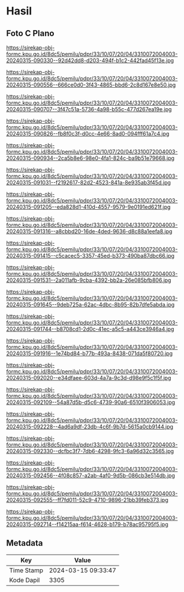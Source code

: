 # Hasil

## Foto C Plano

https://sirekap-obj-formc.kpu.go.id/8dc5/pemilu/pdpr/33/10/07/20/04/3310072004003-20240315-090330--92d42dd8-d203-494f-b1c2-442fad45f13e.jpg

https://sirekap-obj-formc.kpu.go.id/8dc5/pemilu/pdpr/33/10/07/20/04/3310072004003-20240315-090556--666ce0d0-3f43-4865-bbd6-2c8d167e8e50.jpg

https://sirekap-obj-formc.kpu.go.id/8dc5/pemilu/pdpr/33/10/07/20/04/3310072004003-20240315-090707--3f47c51a-5736-4a98-b55c-477d267ea19e.jpg

https://sirekap-obj-formc.kpu.go.id/8dc5/pemilu/pdpr/33/10/07/20/04/3310072004003-20240315-090826--fb8f0c3f-d0cc-4e66-8ad0-094fff61a7c4.jpg

https://sirekap-obj-formc.kpu.go.id/8dc5/pemilu/pdpr/33/10/07/20/04/3310072004003-20240315-090934--2ca5b8e6-98e0-4fa1-824c-ba9b51e79668.jpg

https://sirekap-obj-formc.kpu.go.id/8dc5/pemilu/pdpr/33/10/07/20/04/3310072004003-20240315-091031--f2192617-82d2-4523-841a-8e935ab3f45d.jpg

https://sirekap-obj-formc.kpu.go.id/8dc5/pemilu/pdpr/33/10/07/20/04/3310072004003-20240315-091205--eda828d1-410d-4557-9579-9e0191ed621f.jpg

https://sirekap-obj-formc.kpu.go.id/8dc5/pemilu/pdpr/33/10/07/20/04/3310072004003-20240315-091316--a8cbbd20-16de-4ded-9636-d8c88a1eefa8.jpg

https://sirekap-obj-formc.kpu.go.id/8dc5/pemilu/pdpr/33/10/07/20/04/3310072004003-20240315-091415--c5cacec5-3357-45ed-b373-490ba87dbc66.jpg

https://sirekap-obj-formc.kpu.go.id/8dc5/pemilu/pdpr/33/10/07/20/04/3310072004003-20240315-091531--2a011afb-9cba-4392-bb2a-26e085bfb806.jpg

https://sirekap-obj-formc.kpu.go.id/8dc5/pemilu/pdpr/33/10/07/20/04/3310072004003-20240315-091645--9deb725a-62ac-4dbc-8b95-82b7dfe5abda.jpg

https://sirekap-obj-formc.kpu.go.id/8dc5/pemilu/pdpr/33/10/07/20/04/3310072004003-20240315-091744--b8708cd1-2d0c-41ec-a5c5-a443ce3946a4.jpg

https://sirekap-obj-formc.kpu.go.id/8dc5/pemilu/pdpr/33/10/07/20/04/3310072004003-20240315-091916--1e74bd84-b77b-493a-8438-071da5f80720.jpg

https://sirekap-obj-formc.kpu.go.id/8dc5/pemilu/pdpr/33/10/07/20/04/3310072004003-20240315-092020--e34dfaee-603d-4a7a-9c3d-d98e9f5c1f5f.jpg

https://sirekap-obj-formc.kpu.go.id/8dc5/pemilu/pdpr/33/10/07/20/04/3310072004003-20240315-092109--54a87d5b-d5c6-4739-90a6-6510f3906053.jpg

https://sirekap-obj-formc.kpu.go.id/8dc5/pemilu/pdpr/33/10/07/20/04/3310072004003-20240315-092228--4ad6a9df-23db-4c6f-9b7d-5615a0cb9144.jpg

https://sirekap-obj-formc.kpu.go.id/8dc5/pemilu/pdpr/33/10/07/20/04/3310072004003-20240315-092330--dcfbc3f7-7db6-4298-9fc3-6a96d32c3565.jpg

https://sirekap-obj-formc.kpu.go.id/8dc5/pemilu/pdpr/33/10/07/20/04/3310072004003-20240315-092456--4f08c857-a2ab-4af0-9d5b-086cb3e514db.jpg

https://sirekap-obj-formc.kpu.go.id/8dc5/pemilu/pdpr/33/10/07/20/04/3310072004003-20240315-092555--ff7fd011-52c9-4710-9896-21bb39feb373.jpg

https://sirekap-obj-formc.kpu.go.id/8dc5/pemilu/pdpr/33/10/07/20/04/3310072004003-20240315-092714--f14215aa-f614-4628-b179-b78ac95795f5.jpg


## Metadata

| Key        | Value               |
| ---------- | ------------------- |
| Time Stamp | 2024-03-15 09:33:47 |
| Kode Dapil | 3305                |



